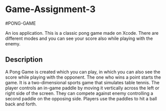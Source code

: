 # Game-Assignment-3
#PONG-GAME

An ios application.
This is a classic pong game made  on Xcode. 
There are different modes and you can see your score also while playing with the enemy.

## Description

A  Pong Game is created which you can play, in which you can also see the score while playing with the opponent. The one who wins a point starts the game. It is a two-dimensional sports game that simulates table tennis. The player controls an in-game paddle by moving it vertically across the left or right side of the screen. They can compete against enemy controlling a second paddle on the opposing side. Players use the paddles to hit a ball back and forth.
